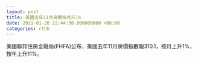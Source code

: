 ```yaml
---
layout: post
title: 美國去年11月房價按月升1%
date: 2021-01-26 22:44:30.000000000 +08:00
categories: rthk
---
```


美國聯邦住房金融局(FHFA)公布，美國去年11月房價指數報310.1，按月上升1%，按年上升11%。
